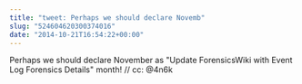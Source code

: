 ```yaml
---
title: "tweet: Perhaps we should declare Novemb"
slug: "524604620300374016"
date: "2014-10-21T16:54:22+00:00"
---
```

Perhaps we should declare November as "Update ForensicsWiki with Event Log Forensics Details" month! // cc: @4n6k